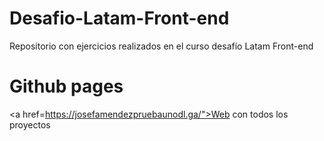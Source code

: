 # Desafio-Latam-Front-end
Repositorio con ejercicios realizados en el curso desafío Latam Front-end

<h1> Github pages </h1>

<a href=https://josefamendezpruebaunodl.ga/">Web con todos los proyectos</a>

